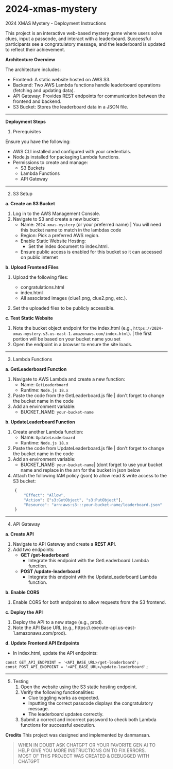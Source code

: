 # 2024-xmas-mystery
2024 XMAS Mystery - Deployment Instructions

This project is an interactive web-based mystery game where users solve clues, input a passcode, and interact with a leaderboard. Successful participants see a congratulatory message, and the leaderboard is updated to reflect their achievement.

**Architecture Overview**

The architecture includes:  
- Frontend: A static website hosted on AWS S3.  
-	Backend: Two AWS Lambda functions handle leaderboard operations (fetching and updating data).  
-	API Gateway: Provides REST endpoints for communication between the frontend and backend.  
-	S3 Bucket: Stores the leaderboard data in a JSON file.  

---

**Deployment Steps**

1. Prerequisites

Ensure you have the following:  
-	AWS CLI installed and configured with your credentials.  
- Node.js installed for packaging Lambda functions.  
- Permissions to create and manage:  
  - S3 Buckets
  - Lambda Functions
  - API Gateway

---

2. S3 Setup

**a. Create an S3 Bucket**  
  1.	Log in to the AWS Management Console.
  2.	Navigate to S3 and create a new bucket:
    	- Name: `2024-xmas-mystery` (or your preferred name) | You will need this bucket name to match in the lambdas code  
    	- Region: Pick a preferred AWS region.  
    	- Enable Static Website Hosting:
      		- Set the index document to index.html.
       	- Ensure public access is enabled for this bucket so it can accessed on public internet  

**b. Upload Frontend Files**  
  1.	Upload the following files:  
    	- congratulations.html
    	- index.html
    	- All associated images (clue1.png, clue2.png, etc.).
    	
  2.	Set the uploaded files to be publicly accessible.
     
**c. Test Static Website**  
  1.	Note the bucket object endpoint for the index.html (e.g., `https://2024-xmas-mystery.s3.us-east-1.amazonaws.com/index.html`). | the first portion will be based on your bucket name you set
  2.	Open the endpoint in a browser to ensure the site loads. 

---
3. Lambda Functions

**a. GetLeaderboard Function**  
  1.	Navigate to AWS Lambda and create a new function:  
    	- 	Name: `GetLeaderboard`
     	- 	Runtime: `Node.js 18.x`
  2.	Paste the code from the GetLeaderboard.js file | don't forget to change the bucket  name in the code  
  3.	Add an environment variable:  
     	- 	BUCKET_NAME: `your-bucket-name`  

**b. UpdateLeaderboard Function**   
  1.	Create another Lambda function:
    	- 	Name: `UpdateLeaderboard`
     	- 	Runtime: `Node.js 18.x`
  2.	Paste the code from UpdateLeaderboard.js file | don't forget to change the bucket  name in the code  
  3.	Add an environment variable:  
     	- 	BUCKET_NAME: `your-bucket-name`| (dont forget to use your bucket name and replace in the arn for the bucket in json below  
  4.	Attach the following IAM policy (json) to allow read & write access to the S3 bucket:  
```javascript
	{
	    "Effect": "Allow",
	    "Action": ["s3:GetObject", "s3:PutObject"],
	    "Resource": "arn:aws:s3:::your-bucket-name/leaderboard.json"
	}
```

---
4. API Gateway


**a. Create API**
  1.	Navigate to API Gateway and create a **REST API**.
  2.	Add two endpoints: 
    	- 	**GET /get-leaderboard**
     		- Integrate this endpoint with the GetLeaderboard Lambda function.  
     	- 	**POST /update-leaderboard**
      		- Integrate this endpoint with the UpdateLeaderboard Lambda function.  

**b. Enable CORS**
  1.	Enable CORS for both endpoints to allow requests from the S3 frontend.

**c. Deploy the API**
  1.	Deploy the API to a new stage (e.g., prod).
  2.	Note the API Base URL (e.g., https://<api-id>.execute-api.us-east-1.amazonaws.com/prod).

**d. Update Frontend API Endpoints**

- 	In index.html, update the API endpoints:

`const GET_API_ENDPOINT = '<API_BASE_URL>/get-leaderboard';`  
`const POST_API_ENDPOINT = '<API_BASE_URL>/update-leaderboard';`

---
5. Testing
	1.	Open the website using the S3 static hosting endpoint.
	2.	Verify the following functionalities:
    	- 	Clue toggling works as expected.
     	- 	Inputting the correct passcode displays the congratulatory message.
     	- 	The leaderboard updates correctly.
 	3.	Submit a correct and incorrect password to check both Lambda functions for successful execution.  


**Credits**
This project was designed and implemented by danmansan.


> WHEN IN DOUBT ASK CHATGPT OR YOUR FAVORITE GEN AI TO HELP GIVE YOU MORE INSTRUCTIONS ON TO FIX ERRORS.  
 MOST OF THIS PROJECT WAS CREATED & DEBUGGED WITH CHATGPT
